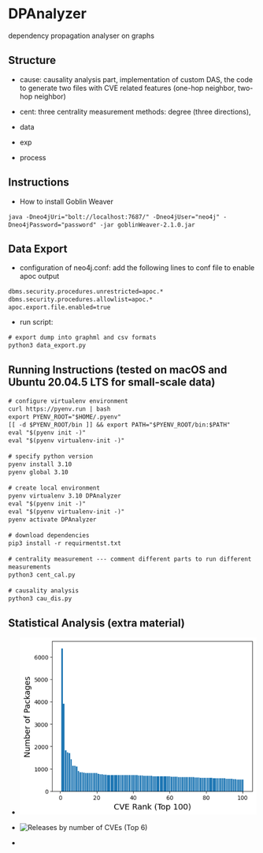 # DPAnalyzer
dependency propagation analyser on graphs

## Structure

- cause: causality analysis part, implementation of custom DAS, the code to generate two files with CVE related features (one-hop neighbor, two-hop neighbor)

- cent: three centrality measurement methods: degree (three directions), 

- data

- exp

- process




## Instructions
- How to install Goblin Weaver
```
java -Dneo4jUri="bolt://localhost:7687/" -Dneo4jUser="neo4j" -Dneo4jPassword="password" -jar goblinWeaver-2.1.0.jar
```

## Data Export
- configuration of neo4j.conf: add the following lines to conf file to enable apoc output
```
dbms.security.procedures.unrestricted=apoc.*
dbms.security.procedures.allowlist=apoc.*
apoc.export.file.enabled=true
```

- run script:
```
# export dump into graphml and csv formats
python3 data_export.py
```

## Running Instructions (tested on macOS and Ubuntu 20.04.5 LTS for small-scale data)

```
# configure virtualenv environment
curl https://pyenv.run | bash
export PYENV_ROOT="$HOME/.pyenv"
[[ -d $PYENV_ROOT/bin ]] && export PATH="$PYENV_ROOT/bin:$PATH"
eval "$(pyenv init -)"
eval "$(pyenv virtualenv-init -)"

# specify python version
pyenv install 3.10
pyenv global 3.10

# create local environment
pyenv virtualenv 3.10 DPAnalyzer
eval "$(pyenv init -)"
eval "$(pyenv virtualenv-init -)"
pyenv activate DPAnalyzer

# download dependencies
pip3 install -r requirmentst.txt

# centrality measurement --- comment different parts to run different measurements
python3 cent_cal.py

# causality analysis
python3 cau_dis.py

```


## Statistical Analysis (extra material)

- ![Distributed of Number of Packages per CVE (Top 100)](imgs/number_of_packages.png)


- ![Releases by number of CVEs (Top 6)](releases_by_num_cve)

- 